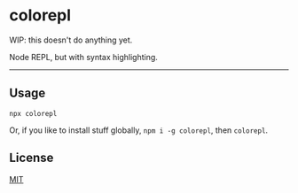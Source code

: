 # colorepl

WIP: this doesn't do anything yet.

Node REPL, but with syntax highlighting.

--------

## Usage

`npx colorepl`

Or, if you like to install stuff globally, `npm i -g colorepl`, then `colorepl`.

## License

[MIT](./LICENSE.md)
